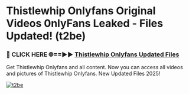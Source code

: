 # Thistlewhip Onlyfans Original Videos 0nlyFans Leaked - Files Updated! (t2be)

<h3>🔴 CLICK HERE 🌐==►► <a href="https://tinyurl.com/ehrbuxhb" rel="nofollow">Thistlewhip Onlyfans Updated Files</a></h3>

Get Thistlewhip Onlyfans and all content. Now you can access all videos and pictures of Thistlewhip Onlyfans. New Updated Files 2025!

[![t2be](https://i.imgur.com/lVYEuWS.gif)](https://tinyurl.com/ehrbuxhb)
